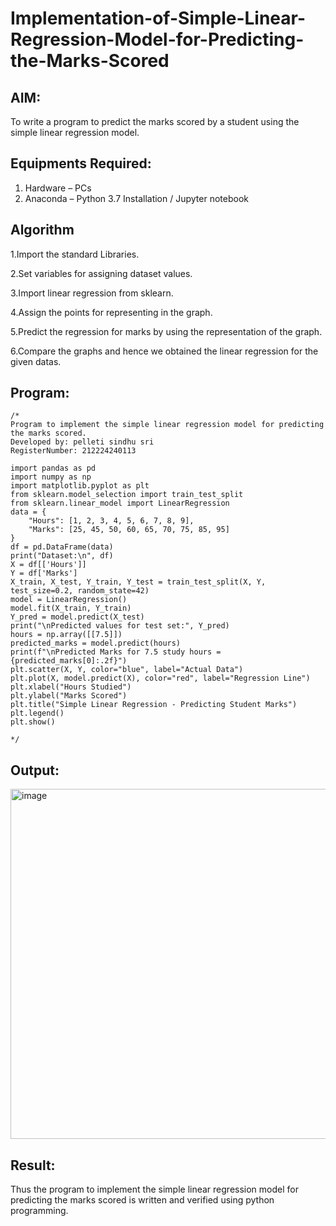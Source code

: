 # Implementation-of-Simple-Linear-Regression-Model-for-Predicting-the-Marks-Scored

## AIM:
To write a program to predict the marks scored by a student using the simple linear regression model.

## Equipments Required:
1. Hardware – PCs
2. Anaconda – Python 3.7 Installation / Jupyter notebook

## Algorithm

1.Import the standard Libraries.

2.Set variables for assigning dataset values.

3.Import linear regression from sklearn.

4.Assign the points for representing in the graph.

5.Predict the regression for marks by using the representation of the graph.

6.Compare the graphs and hence we obtained the linear regression for the given datas.


## Program:
```
/*
Program to implement the simple linear regression model for predicting the marks scored.
Developed by: pelleti sindhu sri
RegisterNumber: 212224240113

import pandas as pd
import numpy as np
import matplotlib.pyplot as plt
from sklearn.model_selection import train_test_split
from sklearn.linear_model import LinearRegression
data = {
    "Hours": [1, 2, 3, 4, 5, 6, 7, 8, 9],
    "Marks": [25, 45, 50, 60, 65, 70, 75, 85, 95]
}
df = pd.DataFrame(data)
print("Dataset:\n", df)
X = df[['Hours']]
Y = df['Marks']
X_train, X_test, Y_train, Y_test = train_test_split(X, Y, test_size=0.2, random_state=42)
model = LinearRegression()
model.fit(X_train, Y_train)
Y_pred = model.predict(X_test)
print("\nPredicted values for test set:", Y_pred)
hours = np.array([[7.5]])
predicted_marks = model.predict(hours)
print(f"\nPredicted Marks for 7.5 study hours = {predicted_marks[0]:.2f}")
plt.scatter(X, Y, color="blue", label="Actual Data")
plt.plot(X, model.predict(X), color="red", label="Regression Line")
plt.xlabel("Hours Studied")
plt.ylabel("Marks Scored")
plt.title("Simple Linear Regression - Predicting Student Marks")
plt.legend()
plt.show()

*/
```

## Output:
<img width="756" height="560" alt="image" src="https://github.com/user-attachments/assets/03f6393a-27ad-49a5-94bc-dbf6a9295ae1" />



## Result:
Thus the program to implement the simple linear regression model for predicting the marks scored is written and verified using python programming.
